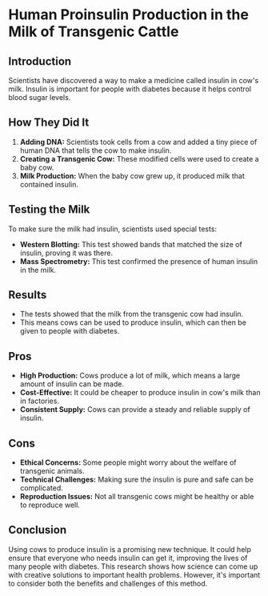 # Human Proinsulin Production in the Milk of Transgenic Cattle

## Introduction
Scientists have discovered a way to make a medicine called insulin in cow's milk. Insulin is important for people with diabetes because it helps control blood sugar levels.

## How They Did It
1. **Adding DNA:** Scientists took cells from a cow and added a tiny piece of human DNA that tells the cow to make insulin.
2. **Creating a Transgenic Cow:** These modified cells were used to create a baby cow.
3. **Milk Production:** When the baby cow grew up, it produced milk that contained insulin.

## Testing the Milk
To make sure the milk had insulin, scientists used special tests:
- **Western Blotting:** This test showed bands that matched the size of insulin, proving it was there.
- **Mass Spectrometry:** This test confirmed the presence of human insulin in the milk.

## Results
- The tests showed that the milk from the transgenic cow had insulin.
- This means cows can be used to produce insulin, which can then be given to people with diabetes.

## Pros
- **High Production:** Cows produce a lot of milk, which means a large amount of insulin can be made.
- **Cost-Effective:** It could be cheaper to produce insulin in cow's milk than in factories.
- **Consistent Supply:** Cows can provide a steady and reliable supply of insulin.

## Cons
- **Ethical Concerns:** Some people might worry about the welfare of transgenic animals.
- **Technical Challenges:** Making sure the insulin is pure and safe can be complicated.
- **Reproduction Issues:** Not all transgenic cows might be healthy or able to reproduce well.

## Conclusion
Using cows to produce insulin is a promising new technique. It could help ensure that everyone who needs insulin can get it, improving the lives of many people with diabetes. This research shows how science can come up with creative solutions to important health problems. However, it's important to consider both the benefits and challenges of this method.
